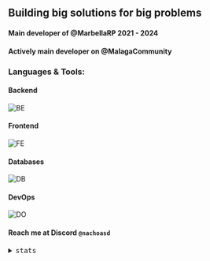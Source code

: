 ## Building big solutions for big problems
#### Main developer of @MarbellaRP 2021 - 2024
#### Actively main developer on @MalagaCommunity

### Languages & Tools:
#### Backend
![BE](https://skillicons.dev/icons?i=go,lua,nodejs,cpp,python)
#### Frontend
![FE](https://skillicons.dev/icons?i=nextjs,tailwind,js,react,webpack)
#### Databases
![DB](https://skillicons.dev/icons?i=redis,mysql,mongodb)
#### DevOps
![DO](https://skillicons.dev/icons?i=docker,github,linux)

#### Reach me at Discord `@nachoasd`

<details>
    <summary>
      <samp>stats</samp>
    </summary>
    <img src="https://wakatime.com/share/@NachoASD/63e7fdcb-a0d0-48d9-94c9-3971a19b9a6f.svg"></img>
</details>
